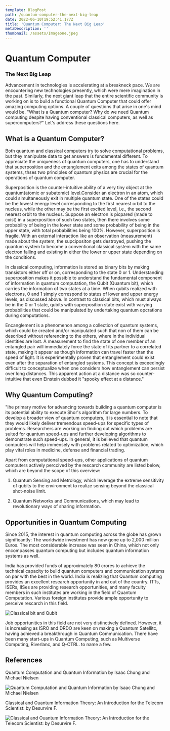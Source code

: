 ```yaml
---
template: BlogPost
path: /quantum-computer-the-next-big-leap
date: 2022-06-10T19:52:41.177Z
title: 'Quantum Computer: The Next Big Leap'
metaDescription: ''
thumbnail: /assets/Imageone.jpeg
---
```

# Quantum Computer 
### __The Next Big Leap__

Advancement in technologies is accelerating at a breakneck pace. We
are encountering new technologies presently, which were mere imagination in the past. Similarly, the next giant leap that the entire scientific community is working on is to build a functional Quantum Computer that could offer amazing computing options. A couple of questions that arise in one's mind would be. "What is a Quantum computer? Why do we need Quantum computing despite having conventional classical computers, as well as supercomputers?" Let's address these questions here.

## __What is a Quantum Computer?__
Both quantum and classical computers try to solve computational problems, but they manipulate data to get answers is fundamental different. To appreciate the uniqueness of quantum computers, one has to understand that superposition and the entanglement exits among the states of quantum systems, thses two principles of quantum physics are crucial for the operations of quantum computer.

Superposition is the counter-intuitive ability of a very tiny object at the quantum(atomic or subatomic) level.Consider an electron in an atom, which could simultaneously exit in multiple quantum state. One of the states could be the lowest energy level corresponding to the first nearest orbit to the nucleus, while the other may be the first excited level, i.e., the second nearest orbit to the nucleus. Suppose an electron is picpared (made to cxist) in a superposition of such two states, then there involves some probability of being in the lower state and some probability of being in the upper state, with total probabilities being 100%. However, superposition is fragile. With an external interaction like an observation (measurement) made about the system, the supcipositon gets destroyed, pushing the quantum system to become a conventional classical system with the same electron falling and existing in either the lower or upper state depending on the conditions.

In classical computing, information is stored as binary bits by making transistors either off or on, corresponding to the state 0 or 1. Understanding superposition makes it possible to understand the fundamental component of information in quantum computation, the Qubit (Quantum bit), which carries the information of two states at a time. When qubits realized with electrons, 0 and 1 simply correspond to states of lower and upper energy levels, as discussed above. In contrast to classical bits, which must always be in the 0 or 1 state, qubits with superposition state exist with varying probabilities that could be manipulated by undertaking quantum opcrations during computations.

Encanglement is a phenomenon among a collection of quantum systems, which could be created and/or manipulated such that non of them can be described without referencing to the others, where in the individual identities are lost. A measurement to find the state of one member of an entangled pair will immediately force the state of its partner to a correlated state, making it appear as though information can travel faster than the speed of light. It is experimentally proven that entanglement could exist even after the separation of entangled systems. This concept is exceedingly difficult to conceptualize when one considers how entanglement can persist over long distances. This apparent action at a distance was so counter-intuitive that even Einstein dubbed it "spooky effect at a distance."

## __Why Quantum Computing?__
"Ihe primary motive for advancing towards building a quantum computer is its potential ability to execute Shor's algorithm for large numbers. To develop a broader view of quantum computers, it is essential to note that they would likely deliver tremendous speed-ups for specific types of problems. Researchers are working on finding out which problems are suited for quantum speed-ups and further developing algorithms to demonstrate such speed-ups. In general, it is believed that quantum computers will help immensely with problems related to optimization, which play vital roles in medicine, defense and financial trading.

Apart from computational speed-ups, other applications of quantum computers actively perccived by the rescarch community are listed below, which are beyond the scope of this overview:

1. Quantum Sensing and Metrology, which leverage the extreme sensitivity of qubits to the environment to realize sensing beyond the classical shot-noise limit.

1. Quantum Networks and Communications, which may lead to revolutionary ways of sharing information.



## **Opportunities in Quantum Computing**

Since 2015, the interest in quantum computing across the globe has grown significantly: The worldwide investment has now gone up to 2,000 million Euros. The most considerable increase was seen in China, which not only encompasses quantum computing but includes quantum information systems as well.

India has provided funds of approximately 80 crores to achieve the technical capacity to build quantum computers and communication systems on par with the best in the world. India is realizing that Quantum computing provides an excellent research opportunity in and out of the country. ITTs, ISERs, IISes are providing research opportunities, and many faculty members in such institutes are working in the field of Quantum Computation. Various foreign institutes provide ample opportunity to perceive rescarch in this field.

![Classical bit and Qubit](https://www.austinchronicle.com/binary/085f/screens_feature2.jpg)

Job opportunities in this field are not very distinctively defined. However, it is increasing as ISRO and DRDO are keen on making a Quantum Satellitc, having achieved a breakthrough in Quantum Communication. There have been many start-ups in Quantum Computing, such as Multiverse Computing, Riverlanc, and Q-CTRL. to name a few.

## **References**
Quantum Computation and Quantum Information by Isaac Chung and Michael Nielsen

![Quantum Computation and Quantum Information by Isaac Chung and Michael Nielsen](https://images-na.ssl-images-amazon.com/images/I/41gXTXxEV6L.jpg)


Classical and Ouantum Information Theory: An Introduction for the Telecom Scientist: by Desurvire F.

![Classical and Ouantum Information Theory: An Introduction
for the Telecom Scientist: by Desurvire F.](https://images-na.ssl-images-amazon.com/images/I/51H0jht-5nL._SX348_BO1,204,203,200_.jpg)
